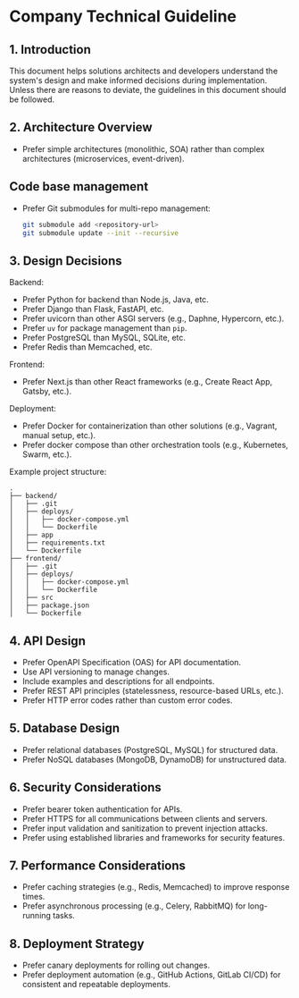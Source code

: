 # Company Technical Guideline

## 1. Introduction
This document helps solutions architects and developers understand the system's design and make informed decisions during implementation. Unless there are reasons to deviate, the guidelines in this document should be followed.

## 2. Architecture Overview
- Prefer simple architectures (monolithic, SOA) rather than complex architectures (microservices, event-driven).


## Code base management
- Prefer Git submodules for multi-repo management:
    ```bash
    git submodule add <repository-url>
    git submodule update --init --recursive
    ```


## 3. Design Decisions
Backend:
- Prefer Python for backend than Node.js, Java, etc.
- Prefer Django than Flask, FastAPI, etc.
- Prefer uvicorn than other ASGI servers (e.g., Daphne, Hypercorn, etc.).
- Prefer `uv` for package management than `pip`.
- Prefer PostgreSQL than MySQL, SQLite, etc.
- Prefer Redis than Memcached, etc.

Frontend:
- Prefer Next.js than other React frameworks (e.g., Create React App, Gatsby, etc.).


Deployment:
- Prefer Docker for containerization than other solutions (e.g., Vagrant, manual setup, etc.).
- Prefer docker compose than other orchestration tools (e.g., Kubernetes, Swarm, etc.).


Example project structure:
```
.
├── backend/
│   ├── .git
│   ├── deploys/
│   │   ├── docker-compose.yml
│   │   └── Dockerfile
│   ├── app
│   ├── requirements.txt
│   └── Dockerfile
├── frontend/
│   ├── .git
│   ├── deploys/
│   │   ├── docker-compose.yml
│   │   └── Dockerfile
│   ├── src
│   ├── package.json
│   └── Dockerfile
```



## 4. API Design
- Prefer OpenAPI Specification (OAS) for API documentation.
- Use API versioning to manage changes.
- Include examples and descriptions for all endpoints.
- Prefer REST API principles (statelessness, resource-based URLs, etc.).
- Prefer HTTP error codes rather than custom error codes.

## 5. Database Design
- Prefer relational databases (PostgreSQL, MySQL) for structured data.
- Prefer NoSQL databases (MongoDB, DynamoDB) for unstructured data.


## 6. Security Considerations
- Prefer bearer token authentication for APIs.
- Prefer HTTPS for all communications between clients and servers.
- Prefer input validation and sanitization to prevent injection attacks.
- Prefer using established libraries and frameworks for security features.

## 7. Performance Considerations
- Prefer caching strategies (e.g., Redis, Memcached) to improve response times.
- Prefer asynchronous processing (e.g., Celery, RabbitMQ) for long-running tasks.

## 8. Deployment Strategy
- Prefer canary deployments for rolling out changes.
- Prefer deployment automation (e.g., GitHub Actions, GitLab CI/CD) for consistent and repeatable deployments.


